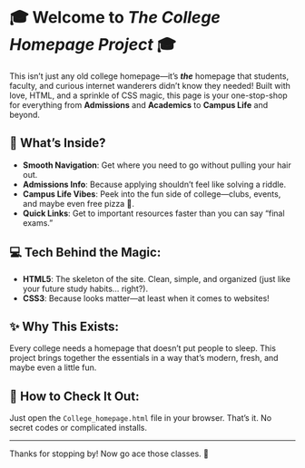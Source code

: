 
# 🎓 Welcome to *The College Homepage Project* 🎓

This isn’t just any old college homepage—it’s **_the_** homepage that students, faculty, and curious internet wanderers didn’t know they needed! Built with love, HTML, and a sprinkle of CSS magic, this page is your one-stop-shop for everything from **Admissions** and **Academics** to **Campus Life** and beyond.

## 🚀 What’s Inside?
- **Smooth Navigation**: Get where you need to go without pulling your hair out.
- **Admissions Info**: Because applying shouldn’t feel like solving a riddle.
- **Campus Life Vibes**: Peek into the fun side of college—clubs, events, and maybe even free pizza 🍕.
- **Quick Links**: Get to important resources faster than you can say “final exams.”

## 💻 Tech Behind the Magic:
- **HTML5**: The skeleton of the site. Clean, simple, and organized (just like your future study habits… right?).
- **CSS3**: Because looks matter—at least when it comes to websites!

## ✨ Why This Exists:
Every college needs a homepage that doesn’t put people to sleep. This project brings together the essentials in a way that’s modern, fresh, and maybe even a little fun.

## 👀 How to Check It Out:
Just open the `College_homepage.html` file in your browser. That’s it. No secret codes or complicated installs.

---

Thanks for stopping by! Now go ace those classes. 🎉

